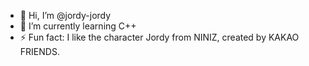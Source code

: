 - 👋 Hi, I’m @jordy-jordy
- 🌱 I’m currently learning C++
- ⚡ Fun fact: I like the character Jordy from NINIZ, created by KAKAO FRIENDS.

<!---
jordy-jordy/jordy-jordy is a ✨ special ✨ repository because its `README.md` (this file) appears on your GitHub profile.
You can click the Preview link to take a look at your changes.
--->
